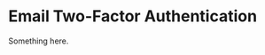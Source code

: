 [title]: # (Email Two-Factor Authentication)
[tags]: # (XXX)
[priority]: # (1882)
# Email Two-Factor Authentication
Something here.
